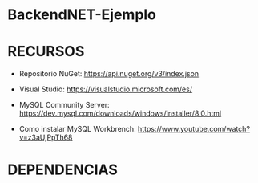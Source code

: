 # BackendNET-Ejemplo

# RECURSOS
- Repositorio NuGet: https://api.nuget.org/v3/index.json

- Visual Studio: https://visualstudio.microsoft.com/es/

- MySQL Community Server: https://dev.mysql.com/downloads/windows/installer/8.0.html

- Como instalar MySQL Workbrench: https://www.youtube.com/watch?v=z3aUjPpTh68


# DEPENDENCIAS
